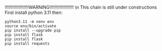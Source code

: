 !!!!!!!!!!!!!!!!!!!WARNING!!!!!!!!!!!!!!!!!!! \n
This chain is still under constructions
First install python 3.11
then:
```
python3.11 -m venv env
source env/bin/activate
pip install --upgrade pip
pip install flask
pip install flask
pip install requests
```
